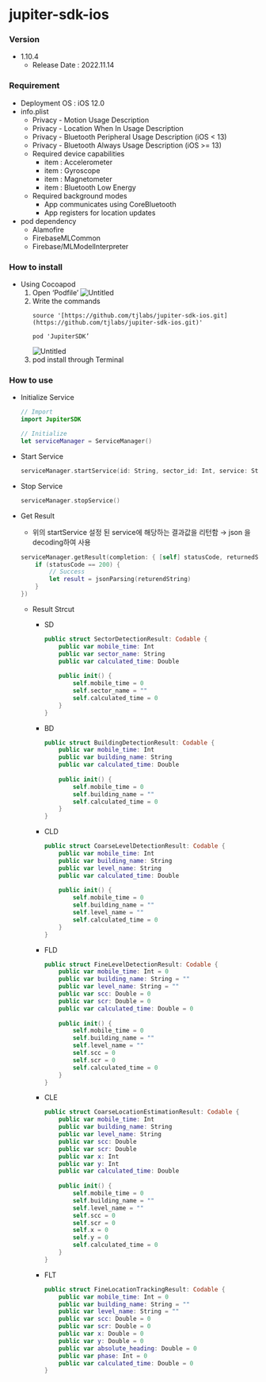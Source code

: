 # jupiter-sdk-ios

### Version
- 1.10.4
    - Release Date : 2022.11.14

### Requirement
- Deployment OS : iOS 12.0
- info.plist
    - Privacy - Motion Usage Description
    - Privacy - Location When In Usage Description
    - Privacy - Bluetooth Peripheral Usage Description (iOS < 13)
    - Privacy - Bluetooth Always Usage Description (iOS >= 13)
    - Required device capabilities
        - item : Accelerometer
        - item : Gyroscope
        - item : Magnetometer
        - item : Bluetooth Low Energy
    - Required background modes
        - App communicates using CoreBluetooth
        - App registers for location updates
- pod dependency
    - Alamofire
    - FirebaseMLCommon
    - Firebase/MLModelInterpreter
### How to install

- Using Cocoapod
    1. Open ‘Podfile’
        ![Untitled](https://user-images.githubusercontent.com/18392918/201238837-19ef5a2a-5e3d-4efe-a98a-2bcf3262a2f7.png)
    2. Write the commands
        ```shell
        source '[https://github.com/tjlabs/jupiter-sdk-ios.git](https://github.com/tjlabs/jupiter-sdk-ios.git)'
        ```
        ```shell
        pod 'JupiterSDK’
        ```
        ![Untitled](https://user-images.githubusercontent.com/18392918/201238904-6d7f9cf9-b35c-46ea-9938-88575e276073.png)
    3. pod install through Terminal
### How to use
- Initialize Service
    ```swift
    // Import
    import JupiterSDK
    
    // Initialize
    let serviceManager = ServiceManager()
    ```
    
- Start Service
    
    ```swift
    serviceManager.startService(id: String, sector_id: Int, service: String, mode: String))
    ```
    
- Stop Service
    
    ```swift
    serviceManager.stopService()
    ```
    
- Get Result
    - 위의 startService 설정 된 service에 해당하는 결과값을 리턴함 → json 을 decoding하여 사용
    
    ```swift
    serviceManager.getResult(completion: { [self] statusCode, returnedString in
    	if (statusCode == 200) {
    		// Success
    		let result = jsonParsing(returendString)
    	}
    })
    ```
    
    - Result Strcut
        - SD
            
            ```swift
            public struct SectorDetectionResult: Codable {
                public var mobile_time: Int
                public var sector_name: String
                public var calculated_time: Double
                
                public init() {
                    self.mobile_time = 0
                    self.sector_name = ""
                    self.calculated_time = 0
                }
            }
            ```
            
        - BD
            
            ```swift
            public struct BuildingDetectionResult: Codable {
                public var mobile_time: Int
                public var building_name: String
                public var calculated_time: Double
                
                public init() {
                    self.mobile_time = 0
                    self.building_name = ""
                    self.calculated_time = 0
                }
            }
            ```
            
        - CLD
            
            ```swift
            public struct CoarseLevelDetectionResult: Codable {
                public var mobile_time: Int
                public var building_name: String
                public var level_name: String
                public var calculated_time: Double
                
                public init() {
                    self.mobile_time = 0
                    self.building_name = ""
                    self.level_name = ""
                    self.calculated_time = 0
                }
            }
            ```
            
        - FLD
            
            ```swift
            public struct FineLevelDetectionResult: Codable {
                public var mobile_time: Int = 0
                public var building_name: String = ""
                public var level_name: String = ""
                public var scc: Double = 0
                public var scr: Double = 0
                public var calculated_time: Double = 0
                
                public init() {
                    self.mobile_time = 0
                    self.building_name = ""
                    self.level_name = ""
                    self.scc = 0
                    self.scr = 0
                    self.calculated_time = 0
                }
            }
            ```
            
        - CLE
            
            ```swift
            public struct CoarseLocationEstimationResult: Codable {
                public var mobile_time: Int
                public var building_name: String
                public var level_name: String
                public var scc: Double
                public var scr: Double
                public var x: Int
                public var y: Int
                public var calculated_time: Double
                
                public init() {
                    self.mobile_time = 0
                    self.building_name = ""
                    self.level_name = ""
                    self.scc = 0
                    self.scr = 0
                    self.x = 0
                    self.y = 0
                    self.calculated_time = 0
                }
            }
            ```
            
        - FLT
            
            ```swift
            public struct FineLocationTrackingResult: Codable {
                public var mobile_time: Int = 0
                public var building_name: String = ""
                public var level_name: String = ""
                public var scc: Double = 0
                public var scr: Double = 0
                public var x: Double = 0
                public var y: Double = 0
                public var absolute_heading: Double = 0
                public var phase: Int = 0
                public var calculated_time: Double = 0
            }
            ```
